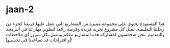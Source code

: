 # jaan-2
هذا المستودع يحتوي على مجموعة مميزة من المشاريع التي عمل عليها فريقنا كجزء من رحلتنا التعليمية. تمثل كل مشروع تجربة فريدة وفرصة رائعة لتطوير مهاراتنا في البرمجة والتصميم. نحن متحمسون لمشاركة هذه المشاريع معكم ونتقبل بكل سرور أي ملاحظات أو اقتراحات قد تساعدنا في تحسينها!
